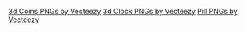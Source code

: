 <a href="https://www.vecteezy.com/free-png/3d-coins">3d Coins PNGs by Vecteezy</a>
<a href="https://www.vecteezy.com/free-png/3d-clock">3d Clock PNGs by Vecteezy</a>
<a href="https://www.vecteezy.com/free-png/pill">Pill PNGs by Vecteezy</a>
